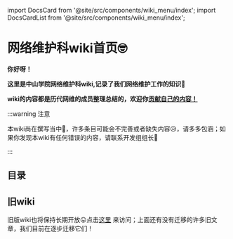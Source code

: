 
import DocsCard from '@site/src/components/wiki_menu/index';
import DocsCardList from '@site/src/components/wiki_menu/index';

# 网络维护科wiki首页🤓



**你好呀！**

**这里是中山学院网络维护科wiki,记录了我们网络维护工作的知识📝**

**wiki的内容都是历代网维的成员整理总结的，欢迎你[贡献自己的内容！](https://github.com/ZSCNetSupportDept/website)**

:::warning 注意

本wiki尚在撰写当中🤗，许多条目可能会不完善或者缺失内容😥，请多多包涵；如果你发现本wiki有任何错误的内容，请联系开发组组长🫡

:::

## 目录
<cardContainer>
<DocsCard/>
</cardContainer>

## 旧wiki
旧版wiki也将保持长期开放😛点击[这里](https://wiki.zsxyww.com) 来访问；上面还有没有迁移的许多旧文章，我们目前在逐步迁移它们！
